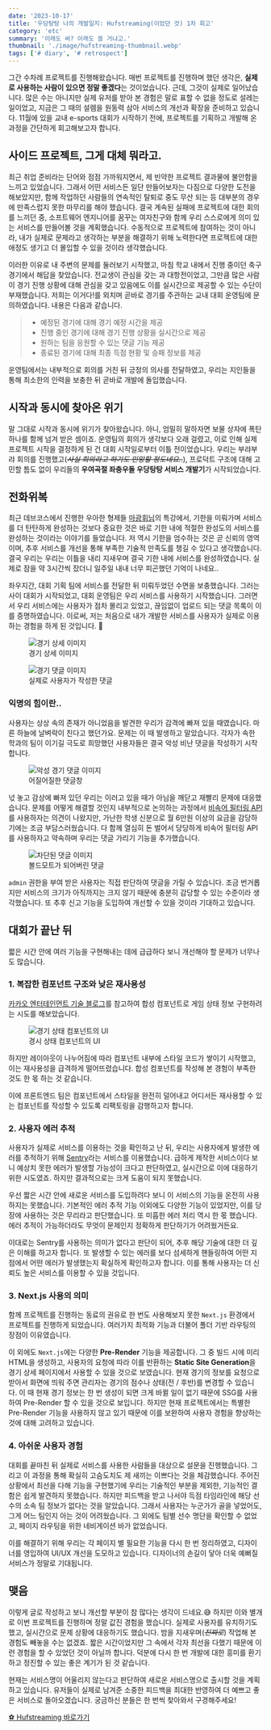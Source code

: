 ```yaml
---
date: '2023-10-17'
title: '우당탕탕 나의 개발일지: Hufstreaming(이었던 것) 1차 회고'
category: 'etc'
summary: '이래도 써? 이래도 쓸 거냐고.'
thumbnail: './image/hufstreaming-thumbnail.webp'
tags: ['# diary', '# retrospect']
---
```


그간 수차례 프로젝트를 진행해왔습니다. 매번 프로젝트를 진행하며 했던 생각은, **실제로 사용하는 사람이 있으면 정말 좋겠다**는 것이었습니다. 근데, 그것이 실제로 일어났습니다. 많은 수는 아니지만 실제 유저를 받아 본 경험은 말로 표할 수 없을 정도로 설레는 일이었고, 지금은 그 때의 설렘을 원동력 삼아 서비스의 개선과 확장을 준비하고 있습니다. 11월에 있을 교내 e-sports 대회가 시작하기 전에, 프로젝트를 기획하고 개발해 온 과정을 간단하게 회고해보고자 합니다.

## 사이드 프로젝트, 그게 대체 뭐라고.

최근 취업 준비라는 단어와 점점 가까워지면서, 제 빈약한 프로젝트 결과물에 불안함을 느끼고 있었습니다. 그래서 어떤 서비스든 일단 만들어보자는 다짐으로 다양한 도전을 해보았지만, 함께 작업하던 사람들의 연속적인 탈퇴로 중도 무산 되는 등 대부분의 경우에 만족스럽지 못한 마무리를 해야 했습니다. 결국 계속된 실패에 프로젝트에 대한 회의를 느끼던 중, 소프트웨어 엔지니어를 꿈꾸는 여자친구와 함께 우리 스스로에게 의미 있는 서비스를 만들어볼 것을 계획했습니다. 수동적으로 프로젝트에 참여하는 것이 아니라, 내가 실제로 문제라고 생각하는 부분을 해결하기 위해 노력한다면 프로젝트에 대한 애정도 생기고 더 몰입할 수 있을 것이라 생각했습니다.

이러한 이유로 내 주변의 문제를 둘러보기 시작했고, 마침 학교 내에서 진행 중이던 축구 경기에서 해답을 찾았습니다. 전교생이 관심을 갖는 과 대항전이었고, 그만큼 많은 사람이 경기 진행 상황에 대해 관심을 갖고 있음에도 이를 실시간으로 제공할 수 있는 수단이 부재했습니다. 저희는 이거다!를 외치며 곧바로 경기를 주관하는 교내 대회 운영팀에 문의하였습니다. 내용은 다음과 같습니다.

> - 예정된 경기에 대해 경기 예정 시간을 제공
> - 진행 중인 경기에 대해 경기 진행 상황을 실시간으로 제공
> - 원하는 팀을 응원할 수 있는 댓글 기능 제공
> - 종료된 경기에 대해 최종 득점 현황 및 승패 정보를 제공

운영팀에서는 내부적으로 회의를 거친 뒤 긍정의 의사를 전달하였고, 우리는 지인들을 통해 최소한의 인력을 보충한 뒤 곧바로 개발에 돌입했습니다.

## 시작과 동시에 찾아온 위기

말 그대로 시작과 동시에 위기가 찾아왔습니다. 아니, 엄밀히 말하자면 보물 상자에 폭탄 하나를 함께 넘겨 받은 셈이죠. 운영팀의 회의가 생각보다 오래 걸렸고, 이로 인해 실제 프로젝트 시작을 결정하게 된 건 대회 시작일로부터 이틀 전이었습니다. 우리는 부랴부랴 회의를 진행했고(<s><em>사실 회의라고 하기도 민망할 정도네요..</em></s>), 프로덕트 구조에 대해 고민할 틈도 없이 우리들의 **우여곡절 좌충우돌 우당탕탕 서비스 개발기**가 시작되었습니다.

## 전화위복

최근 데브코스에서 진행한 우아한 형제들 [마광휘님](https://vallista.kr/)의 특강에서, 기한을 미뤄가며 서비스를 더 탄탄하게 완성하는 것보다 중요한 것은 바로 기한 내에 적절한 완성도의 서비스를 완성하는 것이라는 이야기를 들었습니다. 저 역시 기한을 엄수하는 것은 곧 신뢰의 영역이며, 추후 서비스를 개선을 통해 부족한 기술적 만족도를 챙길 수 있다고 생각했습니다. 결국 우리는 우리는 이틀을 내리 지새우며 결국 기한 내에 서비스를 완성하였습니다. 실제로 잠을 약 3시간씩 잤더니 일주일 내내 너무 피곤했던 기억이 나네요..

좌우지간, 대회 기획 팀에 서비스를 전달한 뒤 미뤄두었던 수면을 보충했습니다. 그러는 사이 대회가 시작되었고, 대회 운영팀은 우리 서비스를 사용하기 시작했습니다. 그러면서 우리 서비스에는 사용자가 점차 몰리고 있었고, 끊임없이 업로드 되는 댓글 목록이 이를 증명하였습니다. 이로써, 저는 처음으로 내가 개발한 서비스를 사용자가 실제로 이용하는 경험을 하게 된 것입니다. 🎉

<figure>
  <img src="./image/hufs-chichi-detail.webp" alt="경기 상세 이미지" />
  <figcaption figcaption>경기 상세 이미지</figcaption>
</figure>

<figure>
  <img src="./image/hufs-chichi-comment.webp" alt="경기 댓글 이미지" />
  <figcaption figcaption>실제로 사용자가 작성한 댓글</figcaption>
</figure>

### 익명의 힘이란..

사용자는 상상 속의 존재가 아니었음을 발견한 우리가 감격에 빠져 있을 때였습니다. 마른 하늘에 날벼락이 친다고 했던가요. 문제는 이 때 발생하고 말았습니다. 각자가 속한 학과의 팀이 이기길 극도로 희망했던 사용자들은 결국 악성 비난 댓글을 작성하기 시작합니다.

<figure>
  <img src="./image/bad-comment.webp" alt="악성 경기 댓글 이미지" />
  <figcaption figcaption>어질어질한 댓글창</figcaption>
</figure>

넋 놓고 감상에 빠져 있던 우리는 이러고 있을 때가 아님을 깨닫고 재빨리 문제에 대응했습니다. 문제를 어떻게 해결할 것인지 내부적으로 논의하는 과정에서 [비속어 필터링 API](https://www.safekiso.com/)를 사용하자는 의견이 나왔지만, 가난한 학생 신분으로 월 6만원 이상의 요금을 감당하기에는 조금 부담스러웠습니다. 다 함께 열심히 돈 벌어서 당당하게 비속어 필터링 API를 사용하자고 약속하며 우리는 댓글 가리기 기능을 추가했습니다.

<figure>
  <img src="./image/blocked-comment.webp" alt="차단된 댓글 이미지" />
  <figcaption figcaption>볼드모트가 되어버린 댓글</figcaption>
</figure>

`admin` 권한을 부여 받은 사용자는 직접 판단하여 댓글을 가릴 수 있습니다. 조금 번거롭지만 서비스의 크기가 아직까지는 크지 않기 때문에 충분히 감당할 수 있는 수준이라 생각했습니다. 또 추후 신고 기능을 도입하여 개선할 수 있을 것이라 기대하고 있습니다.

## 대회가 끝난 뒤

짧은 시간 안에 여러 기능을 구현해내는 데에 급급하다 보니 개선해야 할 문제가 너무나도 많습니다.

### 1. 복잡한 컴포넌트 구조와 낮은 재사용성

[카카오 엔터테인먼트 기술 블로그](https://fe-developers.kakaoent.com/2022/220731-composition-component/)를 참고하여 합성 컴포넌트로 게임 상태 정보 구현하려는 시도를 해보았습니다.

<figure>
  <img src="./image/game-status-ui.webp" alt="경기 상태 컴포넌트의 UI" />
  <figcaption figcaption>경시 상태 컴포넌트의 UI</figcaption>
</figure>

하지만 레이아웃이 나누어짐에 따라 컴포넌트 내부에 스타일 코드가 쌓이기 시작했고, 이는 재사용성을 급격하게 떨어뜨렸습니다. 합성 컴포넌트를 작성해 본 경험이 부족한 것도 한 몫 하는 것 같습니다.

이에 프론트엔드 팀은 컴포넌트에서 스타일을 완전히 덜어내고 어디서든 재사용할 수 있는 컴포넌트를 작성할 수 있도록 리팩토링을 감행하고자 합니다.

### 2. 사용자 에러 추적

사용자가 실제로 서비스를 이용하는 것을 확인하고 난 뒤, 우리는 사용자에게 발생한 에러를 추적하기 위해 [Sentry](https://docs.sentry.io/platforms/javascript/guides/react/)라는 서비스를 이용했습니다. 급하게 제작한 서비스이다 보니 예상치 못한 에러가 발생할 가능성이 크다고 판단하였고, 실시간으로 이에 대응하기 위한 시도였죠. 하지만 결과적으로는 크게 도움이 되지 못했습니다.

우선 짧은 시간 안에 새로운 서비스를 도입하려다 보니 이 서비스의 기능을 온전히 사용하지는 못했습니다. 기본적인 에러 추적 기능 이외에도 다양한 기능이 있었지만, 이를 당장에 사용하는 것은 무리라고 판단했습니다. 또 미흡한 에러 처리 역시 한 몫 했습니다. 에러 추적이 가능하더라도 무엇이 문제인지 정확하게 판단하기가 어려웠거든요.

이대로는 Sentry를 사용하는 의미가 없다고 판단이 되어, 추후 해당 기술에 대한 더 깊은 이해를 하고자 합니다. 또 발생할 수 있는 에러를 보다 섬세하게 핸들링하여 어떤 지점에서 어떤 에러가 발생했는지 확실하게 확인하고자 합니다. 이를 통해 사용자는 더 신뢰도 높은 서비스를 이용할 수 있을 것입니다.

### 3. Next.js 사용의 의미

함께 프로젝트를 진행하는 동료의 권유로 한 번도 사용해보지 못한 `Next.js` 환경에서 프로젝트를 진행하게 되었습니다. 여러가지 최적화 기능과 더불어 폴더 기반 라우팅의 장점이 이유였습니다.

이 외에도 `Next.js`에는 다양한 **Pre-Render** 기능을 제공합니다. 그 중 빌드 시에 미리 HTML을 생성하고, 사용자의 요청에 따라 이를 반환하는 **Static Site Generation**을 경기 상세 페이지에서 사용할 수 있을 것으로 보였습니다. 현재 경기의 정보를 요청으로 받아서 화면에 띄워 주면 관리자는 경기의 점수나 상태(전 / 후반)를 변경할 수 있습니다. 이 때 현재 경기 정보는 한 번 생성이 되면 크게 바뀔 일이 없기 때문에 SSG를 사용하여 Pre-Render 할 수 있을 것으로 보입니다. 하지만 현재 프로젝트에서는 특별한 Pre-Render 기능을 사용하지 않고 있기 때문에 이를 보완하여 사용자 경험을 향상하는 것에 대해 고려하고 있습니다.

### 4. 아쉬운 사용자 경험

대회를 끝마친 뒤 실제로 서비스를 사용한 사람들을 대상으로 설문을 진행했습니다. 그리고 이 과정을 통해 확실히 고슴도치도 제 새끼는 이쁘다는 것을 체감했습니다. 주어진 상황에서 최선을 다해 기능을 구현했기에 우리는 기술적인 부분을 제외한, 기능적인 결함은 쉽게 발견하지 못했습니다. 하지만 피드백을 받고 나서야 득점 타임라인에 해당 선수의 소속 팀 정보가 없다는 것을 알았습니다. 그래서 사용자는 누군가가 골을 넣었어도, 그게 어느 팀인지 아는 것이 어려웠습니다. 그 외에도 팀별 선수 명단을 확인할 수 없었고, 페이지 라우팅을 위한 네비게이션 바가 없었습니다.

이를 해결하기 위해 우리는 각 페이지 별 필요한 기능을 다시 한 번 정리하였고, 디자이너를 영입하여 UI/UX 개선을 도모하고 있습니다. 디자이너의 손길이 닿아 더욱 예뻐질 서비스가 정말로 기대됩니다.

## 맺음

이렇게 글로 작성하고 보니 개선할 부분이 참 많다는 생각이 드네요.😅 하지만 이와 별개로 이번 프로젝트를 진행하며 정말 값진 경험을 했습니다. 실제로 사용자를 유치하기도 했고, 실시간으로 문제 상황에 대응하기도 했습니다. 밤을 지새우며(<em><s>진짜로</s></em>) 작업해 본 경험도 빼놓을 수는 없겠죠. 짧은 시간이었지만 그 속에서 각자 최선을 다했기 때문에 이런 경험을 할 수 있었던 것이 아닐까 합니다. 덕분에 다시 한 번 개발에 대한 흥미를 환기하고 정진할 수 있는 좋은 계기가 된 것 같습니다.

현재는 서비스명이 어울리지 않는다고 판단하여 새로운 서비스명으로 출시할 것을 계획하고 있습니다. 유저들이 실제로 남겨준 소중한 피드백을 최대한 반영하여 더 예쁘고 좋은 서비스로 돌아오겠습니다. 궁금하신 분들은 한 번씩 찾아와서 구경해주세요!

[⚽ Hufstreaming 바로가기](https://hufstreaming.site/)
